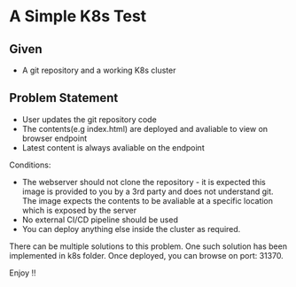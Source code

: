 # A Simple K8s Test

## Given
- A git repository and a working K8s cluster

## Problem Statement
- User updates the git repository code
- The contents(e.g index.html) are deployed and avaliable to view on browser endpoint
- Latest content is always avaliable on the endpoint

Conditions:
- The webserver should not clone the repository - it is expected this image is provided to you by a 3rd party and does not understand git. 
The image expects the contents to be avaliable at a specific location which is exposed by the server
- No external CI/CD pipeline should be used
- You can deploy anything else inside the cluster as required.

There can be multiple solutions to this problem. One such solution has been implemented in k8s folder.
Once deployed, you can browse on port: 31370.

Enjoy !!
